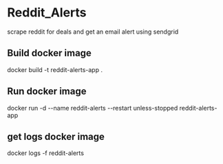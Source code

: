 # Reddit_Alerts
scrape reddit for deals and get an email alert using sendgrid

## Build docker image

docker build -t reddit-alerts-app .

## Run docker image

docker run -d --name reddit-alerts --restart unless-stopped reddit-alerts-app

## get logs docker image

docker logs -f reddit-alerts
